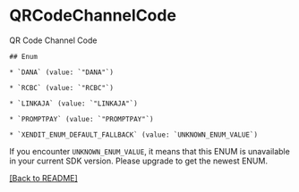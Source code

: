 # QRCodeChannelCode
QR Code Channel Code

    ## Enum
    
    * `DANA` (value: `"DANA"`)
    
    * `RCBC` (value: `"RCBC"`)
    
    * `LINKAJA` (value: `"LINKAJA"`)
    
    * `PROMPTPAY` (value: `"PROMPTPAY"`)
    
    * `XENDIT_ENUM_DEFAULT_FALLBACK` (value: `UNKNOWN_ENUM_VALUE`)

If you encounter `UNKNOWN_ENUM_VALUE`, it means that this ENUM is unavailable in your current SDK version. Please upgrade to get the newest ENUM.

[[Back to README]](../../README.md)


